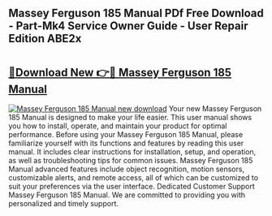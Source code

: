 ## Massey Ferguson 185 Manual PDf Free Download - Part-Mk4 Service Owner Guide - User Repair Edition ABE2x

# <h2><a href="http://bc92327.oget.top/?id=Massey+Ferguson+185+Manual">🔗Download New 👉🔴 Massey Ferguson 185 Manual</a></h2>

[![Massey Ferguson 185 Manual new download](https://i.imgur.com/5g1atiW.png)](http://bc92327.oget.top/?id=Massey+Ferguson+185+Manual)
Your new Massey Ferguson 185 Manual is designed to make your life easier. This user manual shows you how to install, operate, and maintain your product for optimal performance. Before using your Massey Ferguson 185 Manual, please familiarize yourself with its functions and features by reading this user manual. It includes clear instructions for installation, setup, and operation, as well as troubleshooting tips for common issues. Massey Ferguson 185 Manual advanced features include object recognition, motion sensors, customizable alerts, and remote access, all of which can be customized to suit your preferences via the user interface. Dedicated Customer Support Massey Ferguson 185 Manual. We are committed to providing you with personalized and timely support.
